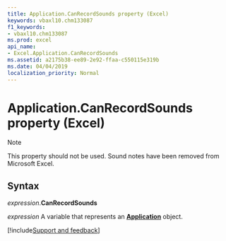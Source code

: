 ```yaml
---
title: Application.CanRecordSounds property (Excel)
keywords: vbaxl10.chm133087
f1_keywords:
- vbaxl10.chm133087
ms.prod: excel
api_name:
- Excel.Application.CanRecordSounds
ms.assetid: a2175b38-ee89-2e92-ffaa-c550115e319b
ms.date: 04/04/2019
localization_priority: Normal
---
```



# Application.CanRecordSounds property (Excel)

> [!NOTE] 
> This property should not be used. Sound notes have been removed from Microsoft Excel.


## Syntax

_expression_.**CanRecordSounds**

_expression_ A variable that represents an **[Application](Excel.Application(object).md)** object.




[!include[Support and feedback](~/includes/feedback-boilerplate.md)]